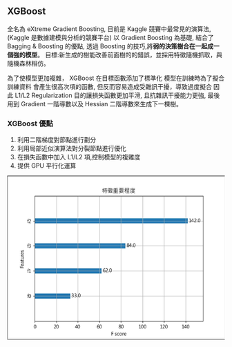 ## XGBoost
全名為 eXtreme Gradient Boosting,
目前是 Kaggle 競賽中最常見的演算法, (Kaggle 是數據建模與分析的競賽平台)
以 Gradient Boosting 為基礎, 結合了 Bagging & Boosting 的優點,
透過 Boosting 的技巧,將**弱的決策樹合在一起成一個強的模型**。
目標:新生成的樹能改善前面樹的的錯誤，並採用特徵隨機抓取，與隨機森林相仿。

為了使模型更加複雜，
XGBoost 在目標函數添加了標準化
模型在訓練時為了擬合訓練資料
會產生很高次項的函數,
但反而容易造成受雜訊干擾，導致過度擬合
因此 L1/L2 Regularization 目的讓損失函數更加平滑,
且抗雜訊干擾能力更強,
最後用到 Gradient 一階導數以及 Hessian 二階導數來生成下一棵樹。

### XGBoost 優點
1. 利用二階梯度對節點進行劃分
2. 利用局部近似演算法對分裂節點進行優化
3. 在損失函數中加入 L1/L2 項,控制模型的複雜度
4. 提供 GPU 平行化運算

![image](important_of_feature.jpg)

